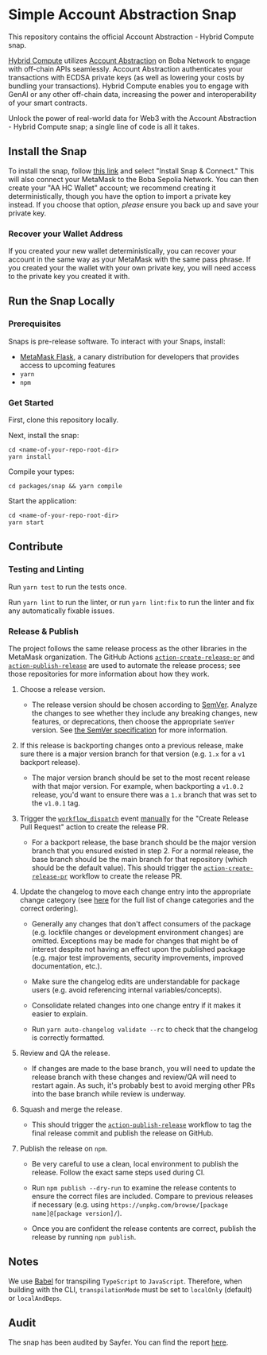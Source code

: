 # Simple Account Abstraction Snap

This repository contains the official Account Abstraction - Hybrid Compute snap.

[Hybrid Compute](https://docs.boba.network/hc) utilizes [Account Abstraction](https://docs.boba.network/developer/features/aa-basics) on Boba Network to engage with off-chain APIs seamlessly. Account Abstraction authenticates your transactions with ECDSA private keys (as well as lowering your costs by bundling your transactions). Hybrid Compute enables you to engage with GenAI or any other off-chain data, increasing the power and interoperability of your smart contracts.

Unlock the power of real-world data for Web3 with the Account Abstraction - Hybrid Compute snap; a single line of code is all it takes.

## Install the Snap

To install the snap, follow [this link](https://hc-wallet.sepolia.boba.network/) and select "Install Snap & Connect." This will also connect your MetaMask to the Boba Sepolia Network. You can then create your "AA HC Wallet" account; we recommend creating it deterministically, though you have the option to import a private key instead. If you choose that option, *please* ensure you back up and save your private key.

### Recover your Wallet Address

If you created your new wallet deterministically, you can recover your account in the same way as your MetaMask with the same pass phrase. If you created your the wallet with your own private key, you will need access to the private key you created it with.

## Run the Snap Locally

### Prerequisites

Snaps is pre-release software. To interact with your Snaps, install:
- [MetaMask Flask](https://metamask.io/flask/), a canary distribution for developers that provides access to upcoming features
- `yarn`
- `npm`

### Get Started

First, clone this repository locally.

Next, install the snap:

```shell
cd <name-of-your-repo-root-dir>
yarn install
```

Compile your types:

```shell
cd packages/snap && yarn compile
```

Start the application:

```shell
cd <name-of-your-repo-root-dir>
yarn start
```
## Contribute

### Testing and Linting

Run `yarn test` to run the tests once.

Run `yarn lint` to run the linter, or run `yarn lint:fix` to run the linter and fix any automatically fixable issues.

### Release & Publish

The project follows the same release process as the other libraries in the MetaMask organization. The GitHub Actions [`action-create-release-pr`](https://github.com/MetaMask/action-create-release-pr) and [`action-publish-release`](https://github.com/MetaMask/action-publish-release) are used to automate the release process; see those repositories for more information about how they work.

1. Choose a release version.

   - The release version should be chosen according to [SemVer](https://semver.org/). Analyze the changes to see whether they include any breaking changes, new features, or deprecations, then choose the appropriate `SemVer` version. See [the SemVer specification](https://semver.org/) for more information.

2. If this release is backporting changes onto a previous release, make sure there is a major version branch for that version (e.g. `1.x` for a `v1` backport release).

   - The major version branch should be set to the most recent release with that major version. For example, when backporting a `v1.0.2` release,
     you'd want to ensure there was a `1.x` branch that was set to the `v1.0.1` tag.

3. Trigger the [`workflow_dispatch`](https://docs.github.com/en/actions/reference/events-that-trigger-workflows#workflow_dispatch) event
   [manually](https://docs.github.com/en/actions/managing-workflow-runs/manually-running-a-workflow) for the "Create Release Pull Request" action to create the release PR.

   - For a backport release, the base branch should be the major version branch that you ensured existed in step 2. For a normal release, the base branch should be the main branch for that repository (which should be the default value). This should trigger the [`action-create-release-pr`](https://github.com/MetaMask/action-create-release-pr) workflow to create the release PR.

4. Update the changelog to move each change entry into the appropriate change category (see [here](https://keepachangelog.com/en/1.0.0/#types) for the full list of change categories and the correct ordering). 

   - Generally any changes that don't affect consumers of the package (e.g. lockfile changes or development environment changes) are omitted.
     Exceptions may be made for changes that might be of interest despite not having an effect upon the published package (e.g. major test improvements, security improvements, improved documentation, etc.).

   - Make sure the changelog edits are understandable for package users (e.g. avoid referencing internal variables/concepts).

   - Consolidate related changes into one change entry if it makes it easier to explain.

   - Run `yarn auto-changelog validate --rc` to check that the changelog is correctly formatted.

5. Review and QA the release.

   - If changes are made to the base branch, you will need to update the release branch with these changes and review/QA will need to restart again. As such, it's probably best to avoid merging other PRs into the base branch while review is underway.

6. Squash and merge the release.

   - This should trigger the [`action-publish-release`](https://github.com/MetaMask/action-publish-release) workflow to tag the final release commit and publish the release on GitHub.

7. Publish the release on `npm`.

   - Be very careful to use a clean, local environment to publish the release. Follow the exact same steps used during CI.

   - Run `npm publish --dry-run` to examine the release contents to ensure the correct files are included. Compare to previous releases if necessary (e.g. using `https://unpkg.com/browse/[package name]@[package version]/`).

   - Once you are confident the release contents are correct, publish the release by running `npm publish`.

## Notes

We use [Babel](https://babeljs.io/) for transpiling `TypeScript` to `JavaScript`. Therefore, when building with the CLI, `transpilationMode` must be set to `localOnly` (default) or `localAndDeps`.

## Audit

The snap has been audited by Sayfer. You can find the report [here](https://sayfer.io/audits/metamask-snap-audit-report-for-enya-labs/).